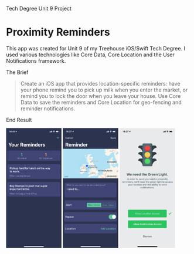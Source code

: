 Tech Degree Unit 9 Project
# Proximity Reminders

This app was created for Unit 9 of my Treehouse iOS/Swift Tech Degree. I used various technologies like Core Data, Core Location and the User Notifications framework.

The Brief
> Create an iOS app that provides location-specific reminders: have your phone remind you to pick up milk when you enter the market, or remind you to lock the door when you leave your house. Use Core Data to save the reminders and Core Location for geo-fencing and reminder notifications.

End Result

<img src="https://github.com/StephenMcMillan/TD-Unit-9-Proximity-Reminders-App/blob/master/demo_1.jpg" width="30%"> <img src="https://github.com/StephenMcMillan/TD-Unit-9-Proximity-Reminders-App/blob/master/demo_2.jpg" width="30%"> <img src="https://github.com/StephenMcMillan/TD-Unit-9-Proximity-Reminders-App/blob/master/demo_3.jpg" width="30%">
